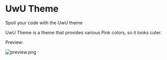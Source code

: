 # UwU Theme

Spoil your code with the UwU theme

UwU Theme is a theme that provides various Pink colors, so it looks cuter.

Preview:

![preview.png](https://cdn.jsdelivr.net/gh/SazumiVicky/UwU_Kawai_Theme_Vs_Code@main/preview.png)
